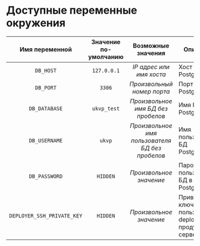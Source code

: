 # Доступные переменные окружения

Имя переменной | Значение по-умолчанию | Возможные значения | Описание 
:------------: | :-------------------: | :----------------: | -------- 
`DB_HOST` | `127.0.0.1` | _IP адрес или имя хоста_ | Хост БД PostgreSQL
`DB_PORT` | `3306` | _Произвольный номер порта_ | Порт БД PostgreSQL 
`DB_DATABASE` | `ukvp_test` | _Произвольное имя БД без пробелов_ | Имя БД в PostgreSQL 
`DB_USERNAME` | `ukvp` | _Произвольное имя пользователя БД без пробелов_ | Имя пользователя БД PostgreSQL 
`DB_PASSWORD` | `HIDDEN` | _Произвольное значение_ | Пароль пользователя БД в PostgreSQL 
`DEPLOYER_SSH_PRIVATE_KEY` | `HIDDEN` | _Произвольное значение_ | Приветный ключ RSA пользователя deployer на продуктовом сервере

